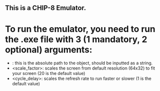 ## This is a CHIP-8 Emulator.

# To run the emulator, you need to run the .exe file with 3 (1 mandatory, 2 optional) arguments:
- <path>: this is the absolute path to the object, should be inputted as a string.
- <scale_factor>: scales the screen from default resolution (64x32) to fit your screen (20 is the default value)
- <cycle_delay>: scales the refresh rate to run faster or slower (1 is the default value)
